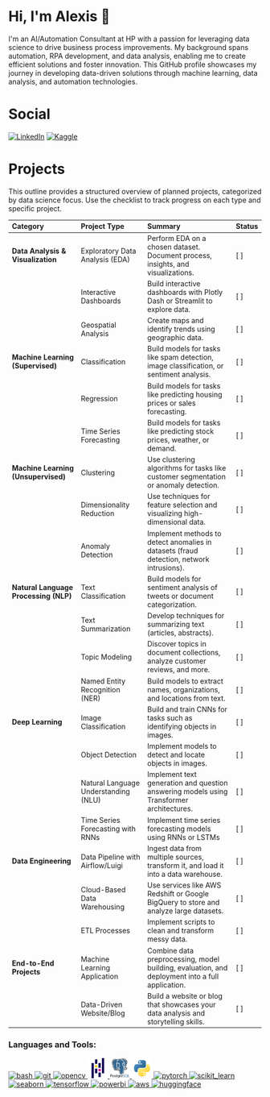 <h1 align="left">Hi, I'm Alexis 👋</h1> 

I'm an AI/Automation Consultant at HP with a passion for leveraging data science to drive business process improvements. My background spans automation, RPA development, and data analysis, enabling me to create efficient solutions and foster innovation. This GitHub profile showcases my journey in developing data-driven solutions through machine learning, data analysis, and automation technologies.

# Social
[![LinkedIn](https://img.shields.io/badge/linkedin-%230077B5.svg?style=for-the-badge&logo=linkedin&logoColor=white)](https://www.linkedin.com/in/alexis-martinez-g)
[![Kaggle](https://img.shields.io/badge/Kaggle-035a7d?style=for-the-badge&logo=kaggle&logoColor=white)](https://www.kaggle.com/codingkoatl)


# Projects

This outline provides a structured overview of planned projects, categorized by data science focus. Use the checklist to track progress on each type and specific project.

| Category                     | Project Type                       | Summary                                                                                                   | Status    |
| :--------------------------- | :--------------------------------- | :---------------------------------------------------------------------------------------------------------- | :-------- |
| **Data Analysis & Visualization** | Exploratory Data Analysis (EDA)      |  Perform EDA on a chosen dataset. Document process, insights, and visualizations.             | [ ] |
|                              | Interactive Dashboards            | Build interactive dashboards with Plotly Dash or Streamlit to explore data.                                | [ ] |
|                              | Geospatial Analysis               | Create maps and identify trends using geographic data.                                                   | [ ] |
| **Machine Learning (Supervised)** | Classification                     | Build models for tasks like spam detection, image classification, or sentiment analysis.           | [ ] |
|                              | Regression                         | Build models for tasks like predicting housing prices or sales forecasting.                             | [ ] |
|                              | Time Series Forecasting           | Build models for tasks like predicting stock prices, weather, or demand.                            | [ ] |
| **Machine Learning (Unsupervised)** | Clustering                        | Use clustering algorithms for tasks like customer segmentation or anomaly detection.                       | [ ] |
|                              | Dimensionality Reduction          |  Use techniques for feature selection and visualizing high-dimensional data.                  | [ ] |
|                              | Anomaly Detection                 | Implement methods to detect anomalies in datasets (fraud detection, network intrusions).                   | [ ] |
| **Natural Language Processing (NLP)** | Text Classification               | Build models for sentiment analysis of tweets or document categorization.                             | [ ] |
|                              | Text Summarization                | Develop techniques for summarizing text (articles, abstracts).                                             | [ ] |
|                              | Topic Modeling                    | Discover topics in document collections, analyze customer reviews, and more.                             | [ ] |
|                              | Named Entity Recognition (NER)    | Build models to extract names, organizations, and locations from text.                                      | [ ] |
| **Deep Learning**            | Image Classification              | Build and train CNNs for tasks such as identifying objects in images.                                   | [ ] |
|                              | Object Detection                  | Implement models to detect and locate objects in images.                                                     | [ ] |
|                              | Natural Language Understanding (NLU)| Implement text generation and question answering models using Transformer architectures.                      | [ ] |
|                              | Time Series Forecasting with RNNs |  Implement time series forecasting models using RNNs or LSTMs                                | [ ] |
| **Data Engineering**         | Data Pipeline with Airflow/Luigi   | Ingest data from multiple sources, transform it, and load it into a data warehouse.                 | [ ] |
|                              | Cloud-Based Data Warehousing       | Use services like AWS Redshift or Google BigQuery to store and analyze large datasets.                   | [ ] |
|                              | ETL Processes                    | Implement scripts to clean and transform messy data.                                                    | [ ] |
| **End-to-End Projects**      | Machine Learning Application      | Combine data preprocessing, model building, evaluation, and deployment into a full application.        | [ ] |
|                              | Data-Driven Website/Blog          | Build a website or blog that showcases your data analysis and storytelling skills.                      | [ ] |


<h3 align="left">Languages and Tools:</h3>

<p align="left">
  <a href="https://www.gnu.org/software/bash/" target="_blank" rel="noreferrer">
    <img src="https://www.vectorlogo.zone/logos/gnu_bash/gnu_bash-icon.svg" alt="bash" width="40" height="40"/>
  </a>
  <a href="https://git-scm.com/" target="_blank" rel="noreferrer">
    <img src="https://www.vectorlogo.zone/logos/git-scm/git-scm-icon.svg" alt="git" width="40" height="40"/>
  </a>
  <a href="https://opencv.org/" target="_blank" rel="noreferrer">
    <img src="https://www.vectorlogo.zone/logos/opencv/opencv-icon.svg" alt="opencv" width="40" height="40"/>
  </a>
  <a href="https://pandas.pydata.org/" target="_blank" rel="noreferrer">
    <img src="https://raw.githubusercontent.com/devicons/devicon/2ae2a900d2f041da66e950e4d48052658d850630/icons/pandas/pandas-original.svg" alt="pandas" width="40" height="40"/>
  </a>
  <a href="https://www.postgresql.org" target="_blank" rel="noreferrer">
    <img src="https://raw.githubusercontent.com/devicons/devicon/master/icons/postgresql/postgresql-original-wordmark.svg" alt="postgresql" width="40" height="40"/>
  </a>
  <a href="https://www.python.org" target="_blank" rel="noreferrer">
    <img src="https://raw.githubusercontent.com/devicons/devicon/master/icons/python/python-original.svg" alt="python" width="40" height="40"/>
  </a>
    <a href="https://pytorch.org/" target="_blank" rel="noreferrer">
    <img src="https://www.vectorlogo.zone/logos/pytorch/pytorch-icon.svg" alt="pytorch" width="40" height="40"/>
  </a>
  <a href="https://scikit-learn.org/" target="_blank" rel="noreferrer">
     <img src="https://upload.wikimedia.org/wikipedia/commons/0/05/Scikit_learn_logo_small.svg" alt="scikit_learn" width="40" height="40"/>
  </a>
  <a href="https://seaborn.pydata.org/" target="_blank" rel="noreferrer">
    <img src="https://seaborn.pydata.org/_images/logo-mark-lightbg.svg" alt="seaborn" width="40" height="40"/>
  </a>
  <a href="https://www.tensorflow.org" target="_blank" rel="noreferrer">
    <img src="https://www.vectorlogo.zone/logos/tensorflow/tensorflow-icon.svg" alt="tensorflow" width="40" height="40"/>
  </a>
  <a href="https://powerbi.microsoft.com/" target="_blank" rel="noreferrer">
    <img src="https://www.vectorlogo.zone/logos/microsoft_powerbi/microsoft_powerbi-icon.svg" alt="powerbi" width="40" height="40"/>
  </a> 
  <a href="https://aws.amazon.com/" target="_blank" rel="noreferrer">
    <img src="https://upload.wikimedia.org/wikipedia/commons/9/93/Amazon_Web_Services_Logo.svg" alt="aws" width="40" height="40"/>
   </a>
  <a href="https://huggingface.co/" target="_blank" rel="noreferrer">
    <img src="https://huggingface.co/front/assets/huggingface_logo-noborder.svg" alt="huggingface" width="40" height="40"/>
  </a>
</p>


